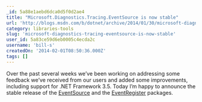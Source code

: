 ```yaml
---
_id: 5a88e1aebd6dca0d5f0d2ae4
title: "Microsoft.Diagnostics.Tracing.EventSource is now stable"
url: 'http://blogs.msdn.com/b/dotnet/archive/2014/01/30/microsoft-diagnostics-tracing-eventsource-rtms.aspx'
category: libraries-tools
slug: 'microsoft-diagnostics-tracing-eventsource-is-now-stable'
user_id: 5a83ce59d6eb0005c4ecda2c
username: 'bill-s'
createdOn: '2014-02-01T08:50:36.000Z'
tags: []
---
```


Over the past several weeks we’ve been working on addressing some feedback we’ve received from our users and added some improvements, including support for .NET Framework 3.5. Today I’m happy to announce the stable release of the <a href="https://www.nuget.org/packages/Microsoft.Diagnostics.Tracing.EventSource">EventSource</a> and the <a href="https://www.nuget.org/packages/Microsoft.Diagnostics.Tracing.EventRegister">EventRegister</a> packages.
